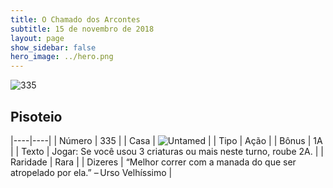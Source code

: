 ```yaml
---
title: O Chamado dos Arcontes
subtitle: 15 de novembro de 2018
layout: page
show_sidebar: false
hero_image: ../hero.png
---
```


![335](https://cdn.keyforgegame.com/media/card_front/pt/341_335_QV8XP6G2RJ4V_pt.png)

## Pisoteio

|----|----|
| Número | 335 |
| Casa | ![Untamed](https://archonarcana.com/images/thumb/b/bd/Untamed.png/22px-Untamed.png "Indomados") |
| Tipo | Ação |
| Bônus | 1A |
| Texto | Jogar: Se você usou 3 criaturas ou mais neste turno, roube 2A. |
| Raridade | Rara |
| Dizeres | “Melhor correr com a manada do que ser atropelado por ela.” – Urso Velhíssimo |
